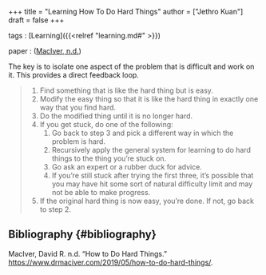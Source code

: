 +++
title = "Learning How To Do Hard Things"
author = ["Jethro Kuan"]
draft = false
+++

tags
: [Learning]({{<relref "learning.md#" >}})

paper
: ([MacIver, n.d.](#orged6e122))

The key is to isolate one aspect of the problem that is difficult and
work on it. This provides a direct feedback loop.

> 1.  Find something that is like the hard thing but is easy.
> 2.  Modify the easy thing so that it is like the hard thing in exactly one way that you find hard.
> 3.  Do the modified thing until it is no longer hard.
> 4.  If you get stuck, do one of the following:
>     1.  Go back to step 3 and pick a different way in which the problem is hard.
>     2.  Recursively apply the general system for learning to do hard things to the thing you’re stuck on.
>     3.  Go ask an expert or a rubber duck for advice.
>     4.  If you’re still stuck after trying the first three, it’s possible that you may have hit some sort of natural difficulty limit and may not be able to make progress.
> 5.  If the original hard thing is now easy, you’re done. If not, go back to step 2.


## Bibliography {#bibliography}

<a id="orged6e122"></a>MacIver, David R. n.d. “How to Do Hard Things.” <https://www.drmaciver.com/2019/05/how-to-do-hard-things/>.